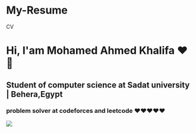 # My-Resume
CV
<h1> Hi, I'am Mohamed Ahmed Khalifa ♥️👋</h1>
<h2> Student of computer science at Sadat university | Behera,Egypt</h2>
<h3>problem solver at codeforces and leetcode ♥️♥️♥️♥️♥️</h3>
<img src="https://drive.google.com/file/d/1vwvs7PLvsfK-khH1r47nNyvsFguCrZ55/view?usp=sharing"</img>
